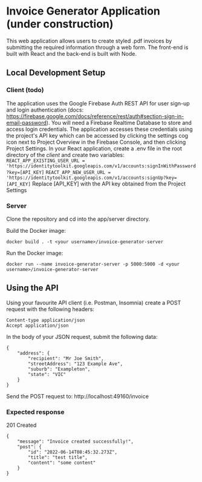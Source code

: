 # Invoice Generator Application (under construction)

This web application allows users to create styled .pdf invoices by submitting the required information through a web form. The front-end is built with React and the back-end is built with Node.

## Local Development Setup

### Client (todo)

The application uses the Google Firebase Auth REST API for user sign-up and login authentication (docs: https://firebase.google.com/docs/reference/rest/auth#section-sign-in-email-password). You will need a Firebase Realtime Database to store and access login credentials.
The application accesses these credentials using the project's API key which can be accessed by clicking the settings cog icon next to Project Overview in the Firebase Console, and then clicking Project Settings.
In your React application, create a .env file in the root directory of the _client_ and create two variables:
`REACT_APP_EXISTING_USER_URL = 'https://identitytoolkit.googleapis.com/v1/accounts:signInWithPassword?key=[API_KEY]`
`REACT_APP_NEW_USER_URL = 'https://identitytoolkit.googleapis.com/v1/accounts:signUp?key=[API_KEY]`
Replace [API_KEY] with the API key obtained from the Project Settings

### Server

Clone the repository and cd into the app/server directory.

Build the Docker image:

```
docker build . -t <your username>/invoice-generator-server
```

Run the Docker image:

```
docker run --name invoice-generator-server -p 5000:5000 -d <your username>/invoice-generator-server
```

## Using the API

Using your favourite API client (i.e. Postman, Insomnia) create a POST request with the following headers:

```
Content-type application/json
Accept application/json
```

In the body of your JSON request, submit the following data:

```
{
	"address": {
		"recipient": "Mr Joe Smith",
		"streetAddress": "123 Example Ave",
		"suburb": "Exampleton",
		"state": "VIC"
	}
}
```

Send the POST request to: http://localhost:49160/invoice

### Expected response

201 Created

```
{
	"message": "Invoice created successfully!",
	"post": {
		"id": "2022-06-14T08:45:32.273Z",
		"title": "test title",
		"content": "some content"
	}
}
```
